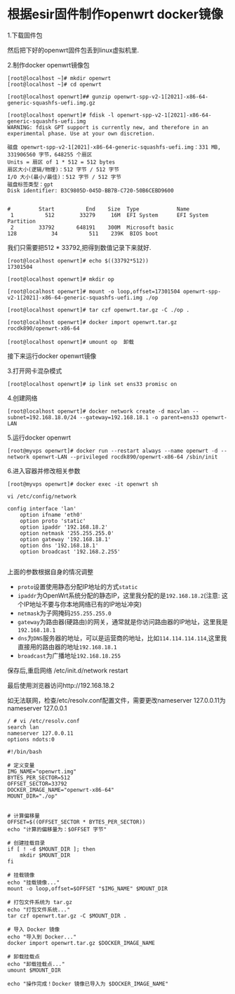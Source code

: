 # 根据esir固件制作openwrt docker镜像



1.下载固件包

然后把下好的openwrt固件包丢到linux虚拟机里.

2.制作docker openwrt镜像包

```
[root@localhost ~]# mkdir openwrt
[root@localhost ~]# cd openwrt

[root@localhost openwrt]## gunzip openwrt-spp-v2-1[2021]-x86-64-generic-squashfs-uefi.img.gz

```

```
[root@localhost openwrt]# fdisk -l openwrt-spp-v2-1[2021]-x86-64-generic-squashfs-uefi.img 
WARNING: fdisk GPT support is currently new, and therefore in an experimental phase. Use at your own discretion.

磁盘 openwrt-spp-v2-1[2021]-x86-64-generic-squashfs-uefi.img：331 MB, 331906560 字节，648255 个扇区
Units = 扇区 of 1 * 512 = 512 bytes
扇区大小(逻辑/物理)：512 字节 / 512 字节
I/O 大小(最小/最佳)：512 字节 / 512 字节
磁盘标签类型：gpt
Disk identifier: B3C9805D-045D-BB7B-C720-50B6CEBD9600


#         Start          End    Size  Type            Name
 1          512        33279     16M  EFI System      EFI System Partition
 2        33792       648191    300M  Microsoft basic 
128           34          511    239K  BIOS boot     
```

我们只需要把512 * 33792,把得到数值记录下来就好.

```
[root@localhost openwrt]# echo $((33792*512))
17301504

[root@localhost openwrt]# mkdir op

[root@localhost openwrt]# mount -o loop,offset=17301504 openwrt-spp-v2-1[2021]-x86-64-generic-squashfs-uefi.img ./op

[root@localhost openwrt]# tar czf openwrt.tar.gz -C ./op .

[root@localhost openwrt]# docker import openwrt.tar.gz  rocdk890/openwrt-x86-64

[root@localhost openwrt]# umount op  卸载
```

接下来运行docker openwrt镜像

3.打开网卡混杂模式

```
[root@localhost openwrt]# ip link set ens33 promisc on
```

4.创建网络

```
[root@localhost openwrt]# docker network create -d macvlan --subnet=192.168.18.0/24 --gateway=192.168.18.1 -o parent=ens33 openwrt-LAN
```

5.运行docker openwrt

```
[root@myvps openwrt]# docker run --restart always --name openwrt -d --network openwrt-LAN --privileged rocdk890/openwrt-x86-64 /sbin/init
```

6.进入容器并修改相关参数

```
[root@myvps openwrt]# docker exec -it openwrt sh

vi /etc/config/network

config interface 'lan'
	option ifname 'eth0'
	option proto 'static'
	option ipaddr '192.168.18.2'
	option netmask '255.255.255.0'
	option gateway '192.168.18.1'
	option dns '192.168.18.1'
	option broadcast '192.168.2.255'
	
```

上面的参数根据自身的情况调整

- `proto`设置使用静态分配IP地址的方式`static`
- `ipaddr`为OpenWrt系统分配的静态IP，这里我分配的是`192.168.18.2`(注意: 这个IP地址不要与你本地网络已有的IP地址冲突)
- `netmask`为子网掩码`255.255.255.0`
- `gateway`为路由器(硬路由)的网关，通常就是你访问路由器的IP地址，这里我是`192.168.18.1`
- `dns`为`DNS`服务器的地址，可以是运营商的地址，比如`114.114.114.114`,这里我直接用的路由器的地址`192.168.18.1`
- `broadcast`为广播地址`192.168.18.255`

保存后,重启网络 /etc/init.d/network restart

最后使用浏览器访问http://192.168.18.2

如无法联网，检查/etc/resolv.conf配置文件，需要更改nameserver 127.0.0.11为nameserver 127.0.0.1
```
/ # vi /etc/resolv.conf
search lan
nameserver 127.0.0.11
options ndots:0
```

```
#!/bin/bash

# 定义变量
IMG_NAME="openwrt.img"
BYTES_PER_SECTOR=512
OFFSET_SECTOR=33792
DOCKER_IMAGE_NAME="openwrt-x86-64"
MOUNT_DIR="./op"


# 计算偏移量
OFFSET=$((OFFSET_SECTOR * BYTES_PER_SECTOR))
echo "计算的偏移量为：$OFFSET 字节"

# 创建挂载目录
if [ ! -d $MOUNT_DIR ]; then
    mkdir $MOUNT_DIR
fi

# 挂载镜像
echo "挂载镜像..."
mount -o loop,offset=$OFFSET "$IMG_NAME" $MOUNT_DIR

# 打包文件系统为 tar.gz
echo "打包文件系统..."
tar czf openwrt.tar.gz -C $MOUNT_DIR .

# 导入 Docker 镜像
echo "导入到 Docker..."
docker import openwrt.tar.gz $DOCKER_IMAGE_NAME

# 卸载挂载点
echo "卸载挂载点..."
umount $MOUNT_DIR

echo "操作完成！Docker 镜像已导入为 $DOCKER_IMAGE_NAME"

```

